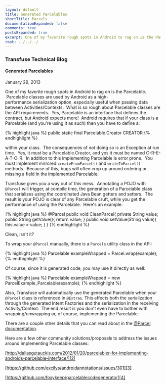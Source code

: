 ```yaml
---
layout: default
title: Generated Parcelables
shortTitle: Parcels
documentationExpanded: false
comments: true
postsExpanded: true
excerpt: One of my favorite rough spots in Android to rag on is the Parcelable.  Parcelable classes are used by Android as a high-performance serialization option, especially useful when passing data between Activities/Contexts.  What is so rough about Parcelable classes are the API requirements.  Yes, Parcelable is an interface that defines the contract, but Android expects more!
root: ../../../
---
```


### Transfuse Technical Blog

#### Generated Parcelables
January 29, 2013

One of my favorite rough spots in Android to rag on is the Parcelable.  Parcelable classes are used by Android as a high-performance serialization option, especially useful when passing data between Activities/Contexts.  What is so rough about Parcelable classes are the API requirements.  Yes, Parcelable is an interface that defines the contract, but Android expects more!  Android requires that if your class is a Parcelable (and you're using it as such) then you have to define a:

{% highlight java %}
public static final Parcelable.Creator<MyParcelable> CREATOR
{% endhighlight %}

within your class.  The consequences of not doing so is an Exception at run time.  Yes, it must be a Parcelable.Creator, and yes it must be named C-R-E-A-T-O-R.  In addition to this implementing Parcelable is error prone.  You must implement mirrored `createFromParcel()` and `writeToParcel()` methods.  Because of this, bugs will often crop up around ordering or missing a field in the implemented Parcelable.

Transfuse gives you a way out of this mess.  Annotating a POJO with `@Parcel` will trigger, at compile time, the generation of a Parcelable class that serializes using the coordinated Java Bean getters and setters.  The result is your POJO is clear of any Parcelable cruft, while you get the performance of using the Parcelable.  Here's an example:

{% highlight java %}
@Parcel
public void CleanParcel{
    private String value;
    public String getValue(){
        return value;
    }
    public void setValue(String value){
        this.value = value;
    }
}
{% endhighlight %}

Clean, isn't it?

To wrap your `@Parcel` manually, there is a `Parcels` utility class in the API:

{% highlight java %}
Parcelable exampleWrapped = Parcel.wrap(example);
{% endhighlight %}

Of course, since it is generated code, you may use it directly as well:

{% highlight java %}
Parcelable exampleWrapped = new ParcelExample_Parcelable(example);
{% endhighlight %}

Also, Transfuse will automatically use the generated Parcelable when your `@Parcel` class is referenced in `@Extras`. This affects both the serialization through the generated Intent Factories and the serialization in the receiving Activity/Context.  The end result is you don't even have to bother with wrapping/unwrapping or, of course, implementing the Parcelable.

There are a couple other details that you can read about in the [@Parcel documentation][1].

Here are a few other community solutions/proposals to address the issues around implementing Parcelable classes:

[http://dallasgutauckis.com/2012/01/20/parcelabler-for-implementing-androids-parcelable-interface/][2]

[https://github.com/excilys/androidannotations/issues/301][3]

[https://github.com/foxykeep/parcelablecodegenerator][4]

[1]: http://androidtransfuse.org/documentation.html#parcel
[2]: http://dallasgutauckis.com/2012/01/20/parcelabler-for-implementing-androids-parcelable-interface/
[3]: https://github.com/excilys/androidannotations/issues/301
[4]: https://github.com/foxykeep/parcelablecodegenerator
